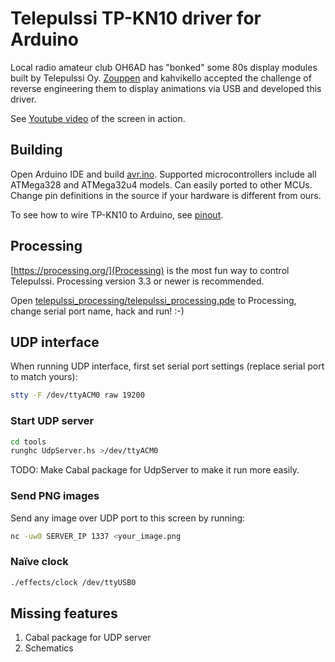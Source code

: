 # Telepulssi TP-KN10 driver for Arduino

Local radio amateur club OH6AD has "bonked" some 80s display modules
built by Telepulssi Oy. [Zouppen](https://twitter.com/zouppen) and
kahvikello accepted the challenge of reverse engineering them to
display animations via USB and developed this driver.

See [Youtube video](https://www.youtube.com/watch?v=fZEshGM8jz8) of
the screen in action.

## Building

Open Arduino IDE and build [avr.ino](avr/avr.ino). Supported
microcontrollers include all ATMega328 and ATMega32u4 models. Can
easily ported to other MCUs. Change pin definitions in the source if
your hardware is different from ours.

To see how to wire TP-KN10 to Arduino, see [pinout](pinout.md).

## Processing

[https://processing.org/](Processing) is the most fun way to control
Telepulssi. Processing version 3.3 or newer is recommended.

Open
[telepulssi_processing/telepulssi_processing.pde](telepulssi_processing.pde)
to Processing, change serial port name, hack and run! :-)

## UDP interface

When running UDP interface, first set serial port settings (replace
serial port to match yours):

```sh
stty -F /dev/ttyACM0 raw 19200
```

### Start UDP server

```sh
cd tools
runghc UdpServer.hs >/dev/ttyACM0
```

TODO: Make Cabal package for UdpServer to make it run more easily.

### Send PNG images

Send any image over UDP port to this screen by running:

```sh
nc -uw0 SERVER_IP 1337 <your_image.png
```

### Naïve clock

```sh
./effects/clock /dev/ttyUSB0
```

## Missing features

1. Cabal package for UDP server
1. Schematics
